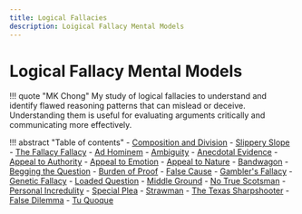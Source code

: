```yaml
---
title: Logical Fallacies
description: Loigical Fallacy Mental Models 
---
```


# Logical Fallacy Mental Models

!!! quote "MK Chong"
    My study of logical fallacies to understand and identify flawed reasoning patterns that can mislead or deceive. Understanding them is useful for evaluating arguments critically and communicating more effectively.

!!! abstract "Table of contents"
    - [Composition and Division](Composition.md)
    - [Slippery Slope](SlipperySlope.md)
    - [The Fallacy Fallacy](TheFallacyFallacy.md)
    - [Ad Hominem](adHominem.md)
    - [Ambiguity](ambiguity.md)
    - [Anecdotal Evidence](anecdotal/)
    - [Appeal to Authority](appealToAuthority.md)
    - [Appeal to Emotion](appealToEmotion.md)
    - [Appeal to Nature](appealToNature.md)
    - [Bandwagon](bandwagon.md)
    - [Begging the Question](beggingTheQuestion/)
    - [Burden of Proof](burdenOfProof.md)
    - [False Cause](falseCause.md)
    - [Gambler's Fallacy](gamblersFallacy.md)
    - [Genetic Fallacy](genetic.md)
    - [Loaded Question](loadedQuestion.md)
    - [Middle Ground](middleGround.md)
    - [No True Scotsman](noTrueScotsman.md)
    - [Personal Incredulity](personalIncredulity.md)
    - [Special Plea](specialPlea.md)
    - [Strawman](strawman.md)
    - [The Texas Sharpshooter](theTexasSharpshooter.md)
    - [False Dilemma](trueOrFalse.md)
    - [Tu Quoque](tuQuoquemd)
    
    
    